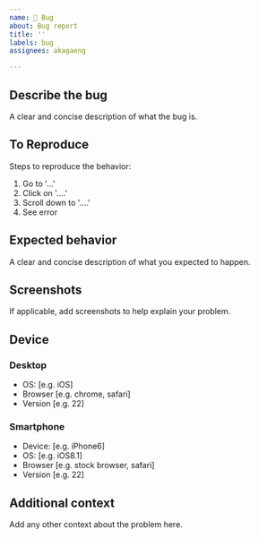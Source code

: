 ```yaml
---
name: 🐞 Bug
about: Bug report
title: ''
labels: bug
assignees: akagaeng

---
```


## Describe the bug

A clear and concise description of what the bug is.

## To Reproduce

Steps to reproduce the behavior:

1. Go to '...'
2. Click on '....'
3. Scroll down to '....'
4. See error

## Expected behavior

A clear and concise description of what you expected to happen.

## Screenshots

If applicable, add screenshots to help explain your problem.

## Device

### Desktop

<!-- please complete the following information) -->

- OS: [e.g. iOS]
- Browser [e.g. chrome, safari]
- Version [e.g. 22]

### Smartphone

<!-- please complete the following information) -->

- Device: [e.g. iPhone6]
- OS: [e.g. iOS8.1]
- Browser [e.g. stock browser, safari]
- Version [e.g. 22]

## Additional context

Add any other context about the problem here.
